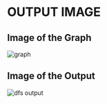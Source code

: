 # OUTPUT IMAGE

<p>
<h2>Image of the Graph</h2>
<img src="https://github.com/priyankarkoley/DAA/assets/103280360/85610b23-aad4-4a4b-af7d-b875b19314cf" alt="graph"/>

<h2>Image of the Output</h2>

<img src="https://github.com/priyankarkoley/DAA/assets/103280360/853d0bda-a4e9-4ad6-bdcc-aea6e7ddd9c1" alt="dfs output"/>
</p>
